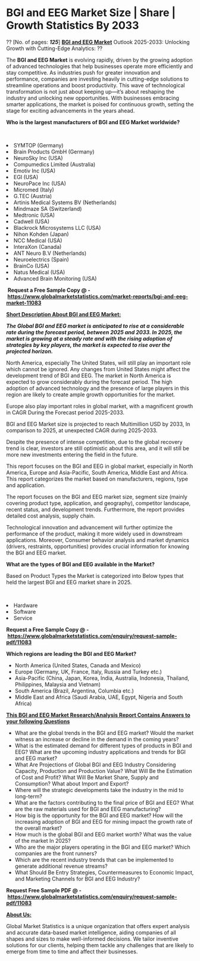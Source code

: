 <H1>BGI and EEG Market Size | Share | Growth Statistics By 2033</H1><p>?? [No. of pages:&nbsp;<strong><em>125</em></strong>]&nbsp;<strong><a href="https://www.globalmarketstatistics.com/market-reports/bgi-and-eeg-market-11083">BGI and EEG&nbsp;Market</a></strong>&nbsp;Outlook 2025-2033: Unlocking Growth with Cutting-Edge Analytics: ??</p><p>The <strong>BGI and EEG Market</strong> is evolving rapidly, driven by the growing adoption of advanced technologies that help businesses operate more efficiently and stay competitive. As industries push for greater innovation and performance, companies are investing heavily in cutting-edge solutions to streamline operations and boost productivity. This wave of technological transformation is not just about keeping up&mdash;it&rsquo;s about reshaping the industry and unlocking new opportunities. With businesses embracing smarter applications, the market is poised for continuous growth, setting the stage for exciting advancements in the years ahead.</p><p><strong>Who is the largest manufacturers of BGI and EEG Market worldwide?</strong></p><p>&nbsp;<li>SYMTOP (Germany)<li> Brain Products GmbH (Germany)<li> NeuroSky Inc (USA)<li> Compumedics Limited (Australia)<li> Emotiv Inc (USA)<li> EGI (USA)<li> NeuroPace Inc (USA)<li> Micromed (Italy)<li> G.TEC (Austria)<li> Artinis Medical Systems BV (Netherlands)<li> Mindmaze SA (Switzerland)<li> Medtronic (USA)<li> Cadwell (USA)<li> Blackrock Microsystems LLC (USA)<li> Nihon Kohden (Japan)<li> NCC Medical (USA)<li> InteraXon (Canada)<li> ANT Neuro B.V (Netherlands)<li> Neuroelectrics (Spain)<li> BrainCo (USA)<li> Natus Medical (USA)<li> Advanced Brain Monitoring (USA)</p><p>&nbsp;<strong>Request a Free Sample Copy @ -&nbsp;<a href="https://www.globalmarketstatistics.com/market-reports/bgi-and-eeg-market-11083">https://www.globalmarketstatistics.com/market-reports/bgi-and-eeg-market-11083</a></strong></p><p><strong><u>Short Description About BGI and EEG Market:</u></strong></p><p><strong><em>The Global BGI and EEG market is anticipated to rise at a considerable rate during the forecast period, between 2025 and 2033. In 2025, the market is growing at a steady rate and with the rising adoption of strategies by key players, the market is expected to rise over the projected horizon.</em></strong></p><p>North America, especially The United States, will still play an important role which cannot be ignored. Any changes from United States might affect the development trend of BGI and EEG. The market in North America is expected to grow considerably during the forecast period. The high adoption of advanced technology and the presence of large players in this region are likely to create ample growth opportunities for the market.</p><p>Europe also play important roles in global market, with a magnificent growth in CAGR During the Forecast period 2025-2033.</p><p>BGI and EEG Market size is projected to reach Multimillion USD by 2033, In comparison to 2025, at unexpected CAGR during 2025-2033.</p><p>Despite the presence of intense competition, due to the global recovery trend is clear, investors are still optimistic about this area, and it will still be more new investments entering the field in the future.</p><p>This report focuses on the BGI and EEG in global market, especially in North America, Europe and Asia-Pacific, South America, Middle East and Africa. This report categorizes the market based on manufacturers, regions, type and application.</p><p>The report focuses on the BGI and EEG market size, segment size (mainly covering product type, application, and geography), competitor landscape, recent status, and development trends. Furthermore, the report provides detailed cost analysis, supply chain.</p><p>Technological innovation and advancement will further optimize the performance of the product, making it more widely used in downstream applications. Moreover, Consumer behavior analysis and market dynamics (drivers, restraints, opportunities) provides crucial information for knowing the BGI and EEG market.</p><p><strong>What are the types of BGI and EEG available in the Market?</strong></p><p>Based on Product Types the Market is categorized into Below types that held the largest BGI and EEG market share in 2025.</p><p>&nbsp;<li>Hardware<li> Software<li> Service&nbsp;</p><p><strong>Request a Free Sample Copy @ -&nbsp;<a href="https://www.globalmarketstatistics.com/enquiry/request-sample-pdf/11083">https://www.globalmarketstatistics.com/enquiry/request-sample-pdf/11083</a></strong></p><p><strong>Which regions are leading the BGI and EEG Market?</strong></p><ul><li>North America (United States, Canada and Mexico)</li><li>Europe (Germany, UK, France, Italy, Russia and Turkey etc.)</li><li>Asia-Pacific (China, Japan, Korea, India, Australia, Indonesia, Thailand, Philippines, Malaysia and Vietnam)</li><li>South America (Brazil, Argentina, Columbia etc.)</li><li>Middle East and Africa (Saudi Arabia, UAE, Egypt, Nigeria and South Africa)</li></ul><p><strong><u>This BGI and EEG Market Research/Analysis Report Contains Answers to your following Questions</u></strong></p><ul><li>What are the global trends in the BGI and EEG market? Would the market witness an increase or decline in the demand in the coming years?</li><li>What is the estimated demand for different types of products in BGI and EEG? What are the upcoming industry applications and trends for BGI and EEG market?</li><li>What Are Projections of Global BGI and EEG Industry Considering Capacity, Production and Production Value? What Will Be the Estimation of Cost and Profit? What Will Be Market Share, Supply and Consumption? What about Import and Export?</li><li>Where will the strategic developments take the industry in the mid to long-term?</li><li>What are the factors contributing to the final price of BGI and EEG? What are the raw materials used for BGI and EEG manufacturing?</li><li>How big is the opportunity for the BGI and EEG market? How will the increasing adoption of BGI and EEG for mining impact the growth rate of the overall market?</li><li>How much is the global BGI and EEG market worth? What was the value of the market In 2025?</li><li>Who are the major players operating in the BGI and EEG market? Which companies are the front runners?</li><li>Which are the recent industry trends that can be implemented to generate additional revenue streams?</li><li>What Should Be Entry Strategies, Countermeasures to Economic Impact, and Marketing Channels for BGI and EEG Industry?</li></ul><p><strong>Request Free Sample PDF @ -&nbsp;<a href="https://www.globalmarketstatistics.com/enquiry/request-sample-pdf/11083">https://www.globalmarketstatistics.com/enquiry/request-sample-pdf/11083</a></strong></p><p><strong><u>About Us:</u></strong></p><p>Global Market Statistics&nbsp;is a unique organization that offers expert analysis and accurate data-based market intelligence, aiding companies of all shapes and sizes to make well-informed decisions. We tailor inventive solutions for our clients, helping them tackle any challenges that are likely to emerge from time to time and affect their businesses.</p>
